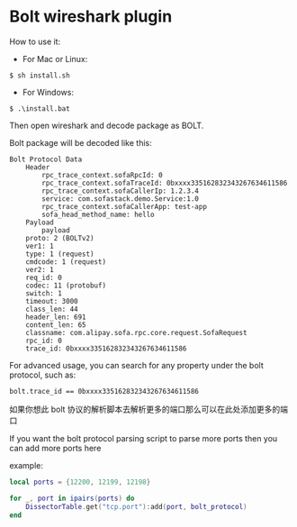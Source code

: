 # Bolt wireshark plugin

How to use it:

* For Mac or Linux:
```
$ sh install.sh
```
* For Windows:
```
$ .\install.bat
```

Then open wireshark and decode package as BOLT.

Bolt package will be decoded like this:

```
Bolt Protocol Data
    Header
        rpc_trace_context.sofaRpcId: 0
        rpc_trace_context.sofaTraceId: 0bxxxx335162832343267634611586
        rpc_trace_context.sofaCallerIp: 1.2.3.4
        service: com.sofastack.demo.Service:1.0
        rpc_trace_context.sofaCallerApp: test-app
        sofa_head_method_name: hello
    Payload
        payload
    proto: 2 (BOLTv2)
    ver1: 1
    type: 1 (request)
    cmdcode: 1 (request)
    ver2: 1
    req_id: 0
    codec: 11 (protobuf)
    switch: 1
    timeout: 3000
    class_len: 44
    header_len: 691
    content_len: 65
    classname: com.alipay.sofa.rpc.core.request.SofaRequest
    rpc_id: 0
    trace_id: 0bxxxx335162832343267634611586
```

For advanced usage, you can search for any property under the bolt protocol, such as:
```
bolt.trace_id == 0bxxxx335162832343267634611586 
```

如果你想此 bolt 协议的解析脚本去解析更多的端口那么可以在此处添加更多的端口

If you want the bolt protocol parsing script to parse more ports then you can add more ports here

example:

```lua
local ports = {12200, 12199, 12198}

for _, port in ipairs(ports) do
    DissectorTable.get("tcp.port"):add(port, bolt_protocol)
end
```
